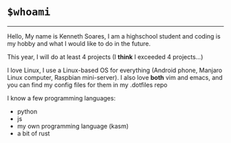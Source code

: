 # `$whoami`
---
Hello, My name is Kenneth Soares, I am a highschool student and coding is my hobby and what I would like to do in the future.
 
This year, I will do at least 4 projects (I **think** I exceeded 4 projects...)

I love Linux, I use a Linux-based OS for everything (Android phone, Manjaro Linux computer, Raspbian mini-server). I also love **both** vim and emacs, and you can find my config files for them in my .dotfiles repo


I know a few programming languages:
- python
- js
- my own programming language (kasm)
- a bit of rust

<!---
ken-soares/ken-soares is a ✨ special ✨ repository because its `README.md` (this file) appears on your GitHub profile.
You can click the Preview link to take a look at your changes.
--->

